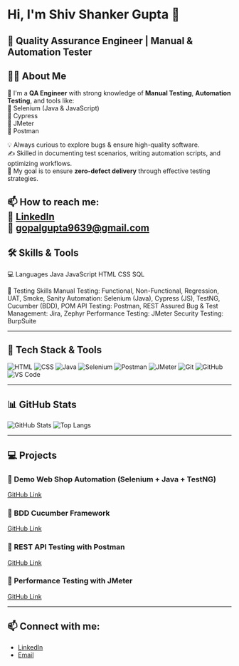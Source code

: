 # Hi, I'm Shiv Shanker Gupta 👋
## 🧪 **Quality Assurance Engineer | Manual & Automation Tester**

## 👩‍💻 About Me

💼 I'm a **QA Engineer** with strong knowledge of **Manual Testing**, **Automation Testing**, and tools like:  
🔹 Selenium (Java & JavaScript)  
🔹 Cypress  
🔹 JMeter  
🔹 Postman  

💡 Always curious to explore bugs & ensure high-quality software.  
✍️ Skilled in documenting test scenarios, writing automation scripts, and optimizing workflows.  
🎯 My goal is to ensure **zero-defect delivery** through effective testing strategies.

📫 How to reach me:  
🔗 [LinkedIn](www.linkedin.com/in/shivshankergupta)  
📧 gopalgupta9639@gmail.com
---
## 🛠️ Skills & Tools
💻 Languages
Java JavaScript HTML CSS SQL

🧪 Testing Skills
Manual Testing: Functional, Non-Functional, Regression, UAT, Smoke, Sanity
Automation: Selenium (Java), Cypress (JS), TestNG, Cucumber (BDD), POM
API Testing: Postman, REST Assured
Bug & Test Management: Jira, Zephyr
Performance Testing: JMeter
Security Testing: BurpSuite

---
## 🔧 Tech Stack & Tools
![HTML](https://img.shields.io/badge/-HTML5-E34F26?logo=html5&logoColor=white)
![CSS](https://img.shields.io/badge/-CSS3-1572B6?logo=css3)
![Java](https://img.shields.io/badge/-Java-007396?logo=java)
![Selenium](https://img.shields.io/badge/-Selenium-43B02A?logo=selenium)
![Postman](https://img.shields.io/badge/-Postman-FF6C37?logo=postman)
![JMeter](https://img.shields.io/badge/-JMeter-D22128?logo=apachejmeter)
![Git](https://img.shields.io/badge/-Git-F05032?logo=git)
![GitHub](https://img.shields.io/badge/-GitHub-181717?logo=github)
![VS Code](https://img.shields.io/badge/-VSCode-007ACC?logo=visual-studio-code)

---
## 📊 GitHub Stats
![GitHub Stats](https://github-readme-stats.vercel.app/api?username=shivshankergupta&show_icons=true&theme=radical)
![Top Langs](https://github-readme-stats.vercel.app/api/top-langs/?username=shivshankergupta&layout=compact&theme=radical)

---
## 💻 Projects

### 🔹 Demo Web Shop Automation (Selenium + Java + TestNG)
[GitHub Link]()

### 🔹 BDD Cucumber Framework
[GitHub Link]()

### 🔹 REST API Testing with Postman
[GitHub Link]()

### 🔹 Performance Testing with JMeter
[GitHub Link]()

---

## 📫 Connect with me:
- [LinkedIn](www.linkedin.com/in/shivshankergupta)
- [Email](gopalgupta9639@gmail.com)
